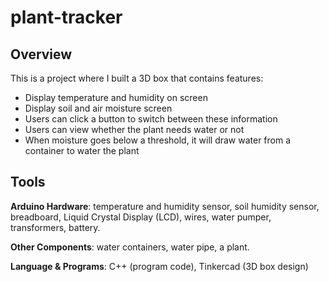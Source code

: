 # plant-tracker
<h2>Overview</h2>
<p>This is a project where I built a 3D box that contains features:</p>
<ul>
  <li>Display temperature and humidity on screen</li>
  <li>Display soil and air moisture screen</li>
  <li>Users can click a button to switch between these information</li>
  <li>Users can view whether the plant needs water or not</li>
  <li>When moisture goes below a threshold, it will draw water from a container to water the plant</li>
</ul>

<h2>Tools</h2>
<p><b>Arduino Hardware</b>: temperature and humidity sensor, soil humidity sensor, breadboard, Liquid Crystal Display (LCD), wires, water pumper, transformers, battery.</p>
<p><b>Other Components</b>: water containers, water pipe, a plant.
<p><b>Language & Programs</b>: C++ (program code), Tinkercad (3D box design)</p>
